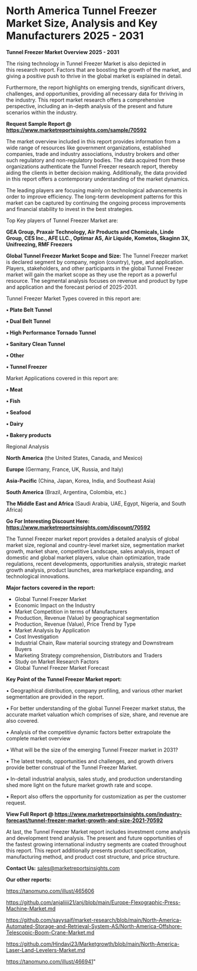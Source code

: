 # North America Tunnel Freezer Market Size, Analysis and Key Manufacturers 2025 - 2031

<Strong> Tunnel Freezer Market Overview 2025 - 2031</strong>

The rising technology in Tunnel Freezer Market is also depicted in this research report. Factors that are boosting the growth of the market, and giving a positive push to thrive in the global market is explained in detail.

Furthermore, the report highlights on emerging trends, significant drivers, challenges, and opportunities, providing all necessary data for thriving in the industry. This report market research offers a comprehensive perspective, including an in-depth analysis of the present and future scenarios within the industry.

<strong>Request Sample Report @ <a href=https://www.marketreportsinsights.com/sample/70592>https://www.marketreportsinsights.com/sample/70592</a></strong>

The market overview included in this report provides information from a wide range of resources like government organizations, established companies, trade and industry associations, industry brokers and other such regulatory and non-regulatory bodies. The data acquired from these organizations authenticate the Tunnel Freezer research report, thereby aiding the clients in better decision making. Additionally, the data provided in this report offers a contemporary understanding of the market dynamics.

The leading players are focusing mainly on technological advancements in order to improve efficiency. The long-term development patterns for this market can be captured by continuing the ongoing process improvements and financial stability to invest in the best strategies.

Top Key players of Tunnel Freezer Market are:

<strong>GEA Group, Praxair Technology, Air Products and Chemicals, Linde Group, CES Inc., AFE LLC., Optimar AS, Air Liquide, Kometos, Skaginn 3X, Unifreezing, RMF Freezers</strong>

<strong><b>Global Tunnel Freezer Market Scope and Size:</b></strong>
The Tunnel Freezer market is declared segment by company, region (country), type, and application. Players, stakeholders, and other participants in the global Tunnel Freezer market will gain the market scope as they use the report as a powerful resource. The segmental analysis focuses on revenue and product by type and application and the forecast period of 2025-2031.

Tunnel Freezer Market Types covered in this report are:

<strong>• Plate Belt Tunnel

• Dual Belt Tunnel

• High Performance Tornado Tunnel

• Sanitary Clean Tunnel

• Other

• Tunnel Freezer</strong>

Market Applications covered in this report are:

<strong>• Meat

• Fish

• Seafood

• Dairy

• Bakery products</strong> 

Regional Analysis

<strong>North America</strong> (the United States, Canada, and Mexico)

<strong>Europe</strong> (Germany, France, UK, Russia, and Italy)

<strong>Asia-Pacific</strong> (China, Japan, Korea, India, and Southeast Asia)

<strong>South America</strong> (Brazil, Argentina, Colombia, etc.)

<strong>The Middle East and Africa</strong> (Saudi Arabia, UAE, Egypt, Nigeria, and South Africa)

<strong>Go For Interesting Discount Here: <a href=https://www.marketreportsinsights.com/discount/70592>https://www.marketreportsinsights.com/discount/70592</a></strong>

The Tunnel Freezer market report provides a detailed analysis of global market size, regional and country-level market size, segmentation market growth, market share, competitive Landscape, sales analysis, impact of domestic and global market players, value chain optimization, trade regulations, recent developments, opportunities analysis, strategic market growth analysis, product launches, area marketplace expanding, and technological innovations.

<strong><b>Major factors covered in the report:</b></strong>
<ul>
  <li>Global Tunnel Freezer Market </li>
  <li>Economic Impact on the Industry</li>
  <li>Market Competition in terms of Manufacturers</li>
  <li>Production, Revenue (Value) by geographical segmentation</li>
  <li>Production, Revenue (Value), Price Trend by Type</li>
  <li>Market Analysis by Application</li>
  <li>Cost Investigation</li>
  <li>Industrial Chain, Raw material sourcing strategy and Downstream Buyers</li>
  <li>Marketing Strategy comprehension, Distributors and Traders</li>
  <li>Study on Market Research Factors</li>
  <li>Global Tunnel Freezer Market Forecast</li>
</ul>

<strong><b>Key Point of the Tunnel Freezer Market report:</b></strong>

• Geographical distribution, company profiling, and various other market segmentation are provided in the report.

• For better understanding of the global Tunnel Freezer market status, the accurate market valuation which comprises of size, share, and revenue are also covered.

• Analysis of the competitive dynamic factors better extrapolate the complete market overview

• What will be the size of the emerging Tunnel Freezer market in 2031?

• The latest trends, opportunities and challenges, and growth drivers provide better construal of the Tunnel Freezer Market.

• In-detail industrial analysis, sales study, and production understanding shed more light on the future market growth rate and scope.

• Report also offers the opportunity for customization as per the customer request.

<strong><b>View Full Report @ <a href=https://www.marketreportsinsights.com/industry-forecast/tunnel-freezer-market-growth-and-size-2021-70592>https://www.marketreportsinsights.com/industry-forecast/tunnel-freezer-market-growth-and-size-2021-70592</a></b></strong>


At last, the Tunnel Freezer Market report includes investment come analysis and development trend analysis. The present and future opportunities of the fastest growing international industry segments are coated throughout this report. This report additionally presents product specification, manufacturing method, and product cost structure, and price structure.

<strong>Contact Us:</strong>
sales@marketreportsinsights.com

<strong>Our other reports:</strong>

<a href=https://tanomuno.com/illust/465606>https://tanomuno.com/illust/465606</a>

<a href=https://github.com/anjaliiii21/anj/blob/main/Europe-Flexographic-Press-Machine-Market.md>https://github.com/anjaliiii21/anj/blob/main/Europe-Flexographic-Press-Machine-Market.md</a>

<a href=https://github.com/sayysaif/market-research/blob/main/North-America-Automated-Storage-and-Retrieval-System-AS/North-America-Offshore-Telescopic-Boom-Crane-Market.md>https://github.com/sayysaif/market-research/blob/main/North-America-Automated-Storage-and-Retrieval-System-AS/North-America-Offshore-Telescopic-Boom-Crane-Market.md</a>

<a href=https://github.com/Hindavi23/Marketgrowth/blob/main/North-America-Laser-Land-Levelers-Market.md>https://github.com/Hindavi23/Marketgrowth/blob/main/North-America-Laser-Land-Levelers-Market.md</a>

<a href=https://tanomuno.com/illust/466941>https://tanomuno.com/illust/466941</a>"

